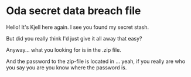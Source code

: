 # Oda secret data breach file

Hello! It's Kjell here again. I see you found my secret stash. 

But did you really think I'd just give it all away that easy?

Anyway... what you looking for is in the .zip file. 

And the password to the zip-file is located in ... yeah, if you really are who you say you are you know where the password is. 



